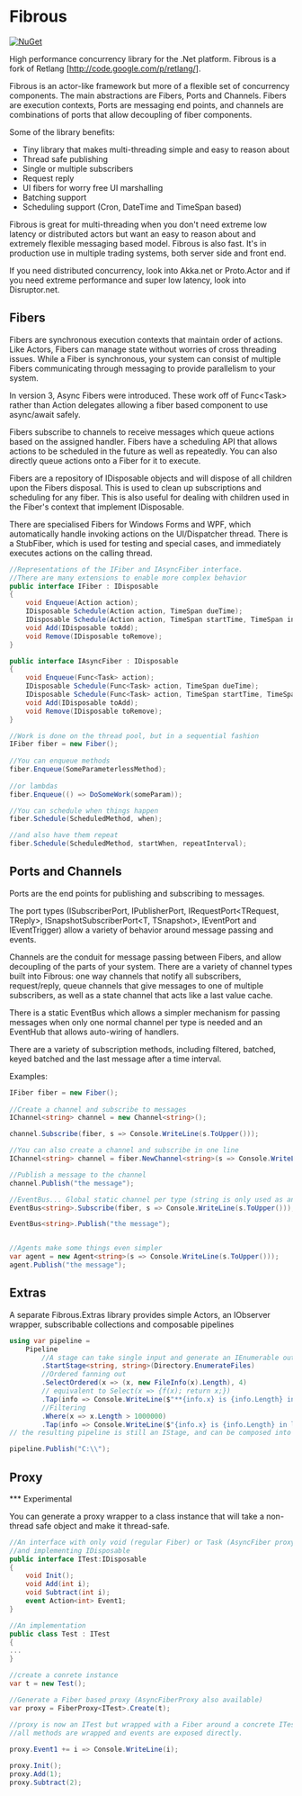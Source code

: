 # Fibrous

[![NuGet](https://img.shields.io/nuget/v/Fibrous.svg)](https://www.nuget.org/packages/Fibrous/)

High performance concurrency library for the .Net platform.  Fibrous is a fork of Retlang [http://code.google.com/p/retlang/]. 

Fibrous is an actor-like framework but more of a flexible set of concurrency components. The main abstractions are Fibers, Ports and Channels.  Fibers are execution contexts, Ports are messaging end points, and channels are combinations of ports that allow decoupling of fiber components.

Some of the library benefits:
 - Tiny library that makes multi-threading simple and easy to reason about
 - Thread safe publishing
 - Single or multiple subscribers
 - Request reply
 - UI fibers for worry free UI marshalling
 - Batching support
 - Scheduling support (Cron, DateTime and TimeSpan based)
 
 Fibrous is great for multi-threading when you don't need extreme low latency or distributed actors but want an easy to reason about and extremely flexible messaging based model.  Fibrous is also fast.  It's in production use in multiple trading systems, both server side and front end.
  
 If you need distributed concurrency, look into Akka.net or Proto.Actor and if you need extreme performance and super low latency, look into Disruptor.net.

Fibers
------

Fibers are synchronous execution contexts that maintain order of actions.  Like Actors, Fibers can manage state without worries of cross threading issues.  While a Fiber is synchronous, your system can consist of multiple Fibers communicating through messaging to provide parallelism to your system.

In version 3, Async Fibers were introduced.  These work off of Func&lt;Task> rather than Action delegates allowing a fiber based component to use async/await safely.

Fibers subscribe to channels to receive messages which queue actions based on the assigned handler.  Fibers have a scheduling API that allows actions to be scheduled in the future as well as repeatedly.  You can also directly queue actions onto a Fiber for it to execute.

Fibers are a repository of IDisposable objects and will dispose of all children upon the Fibers disposal.  This is used to clean up subscriptions and scheduling for any fiber.  This is also useful for dealing with children used in the Fiber's context that implement IDisposable.

There are specialised Fibers for Windows Forms and WPF, which automatically handle invoking actions on the UI/Dispatcher thread.  There is a StubFiber, which is used for testing and special cases, and immediately executes actions on the calling thread.

```csharp
//Representations of the IFiber and IAsyncFiber interface.
//There are many extensions to enable more complex behavior
public interface IFiber : IDisposable
{
    void Enqueue(Action action);
    IDisposable Schedule(Action action, TimeSpan dueTime);
    IDisposable Schedule(Action action, TimeSpan startTime, TimeSpan interval);
    void Add(IDisposable toAdd);
    void Remove(IDisposable toRemove);
}

public interface IAsyncFiber : IDisposable
{
    void Enqueue(Func<Task> action);
    IDisposable Schedule(Func<Task> action, TimeSpan dueTime);
    IDisposable Schedule(Func<Task> action, TimeSpan startTime, TimeSpan interval);
    void Add(IDisposable toAdd);
    void Remove(IDisposable toRemove);
}
```

```csharp
//Work is done on the thread pool, but in a sequential fashion 
IFiber fiber = new Fiber();  
	 
//You can enqueue methods
fiber.Enqueue(SomeParameterlessMethod);
 
//or lambdas
fiber.Enqueue(() => DoSomeWork(someParam));

//You can schedule when things happen
fiber.Schedule(ScheduledMethod, when);

//and also have them repeat
fiber.Schedule(ScheduledMethod, startWhen, repeatInterval);
```



Ports and Channels
------------------

Ports are the end points for publishing and subscribing to messages.  

The port types (ISubscriberPort<T>, IPublisherPort<T>, IRequestPort<TRequest, TReply>, ISnapshotSubscriberPort<T, TSnapshot>, IEventPort and IEventTrigger) allow a variety of behavior around message passing and events.
    
Channels are the conduit for message passing between Fibers, and allow decoupling of the parts of your system.  There are a variety of channel types built into Fibrous: one way channels that notify all subscribers, request/reply, queue channels that give messages to one of multiple subscribers, as well as a state channel that acts like a last value cache.

There is a static EventBus which allows a simpler mechanism for passing messages when only one normal channel per type is needed and an EventHub that allows auto-wiring of handlers.

There are a variety of subscription methods, including filtered, batched, keyed batched and the last message after a time interval.
 
  
Examples:

```csharp
IFiber fiber = new Fiber();  
	 
//Create a channel and subscribe to messages
IChannel<string> channel = new Channel<string>();

channel.Subscribe(fiber, s => Console.WriteLine(s.ToUpper()));

//You can also create a channel and subscribe in one line
IChannel<string> channel = fiber.NewChannel<string>(s => Console.WriteLine(s.ToUpper()));

//Publish a message to the channel
channel.Publish("the message");

//EventBus... Global static channel per type (string is only used as an example)
EventBus<string>.Subscribe(fiber, s => Console.WriteLine(s.ToUpper()));

EventBus<string>.Publish("the message");


//Agents make some things even simpler
var agent = new Agent<string>(s => Console.WriteLine(s.ToUpper()));
agent.Publish("the message");
```

Extras
---------

A separate Fibrous.Extras library provides simple Actors, an IObserver wrapper, subscribable collections and composable pipelines 

```csharp
using var pipeline = 
    Pipeline
        //A stage can take single input and generate an IEnumerable output
        .StartStage<string, string>(Directory.EnumerateFiles) 
        //Ordered fanning out 
        .SelectOrdered(x => (x, new FileInfo(x).Length), 4) 
        // equivalent to Select(x => {f(x); return x;})
        .Tap(info => Console.WriteLine($"**{info.x} is {info.Length} in length")) 
        //Filtering
        .Where(x => x.Length > 1000000)  
        .Tap(info => Console.WriteLine($"{info.x} is {info.Length} in length"));
// the resulting pipeline is still an IStage, and can be composed into another pipeline

pipeline.Publish("C:\\");
```

Proxy
-----

*** Experimental

You can generate a proxy wrapper to a class instance that will take a non-thread safe object and make it thread-safe.

```csharp
//An interface with only void (regular Fiber) or Task (AsyncFiber proxy) returning methods,
//and implementing IDisposable
public interface ITest:IDisposable
{
    void Init();
    void Add(int i);
    void Subtract(int i);
    event Action<int> Event1;
}

//An implementation
public class Test : ITest
{
...
}

//create a conrete instance
var t = new Test();

//Generate a Fiber based proxy (AsyncFiberProxy also available)
var proxy = FiberProxy<ITest>.Create(t);

//proxy is now an ITest but wrapped with a Fiber around a concrete ITest instance
//all methods are wrapped and events are exposed directly.
    
proxy.Event1 += i => Console.WriteLine(i);

proxy.Init();
proxy.Add(1);
proxy.Subtract(2);

```



	
